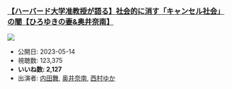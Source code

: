 ### [【ハーバード大学准教授が語る】社会的に消す「キャンセル社会」の闇【ひろゆきの妻&奥井奈南】](https://www.youtube.com/watch?v=5ewJM30SM3M)
[![](https://img.youtube.com/vi/5ewJM30SM3M/sddefault.jpg)](https://www.youtube.com/watch?v=5ewJM30SM3M)
-   公開日: 2023-05-14
-   視聴数: 123,375
-   **いいね数: 2,127**
-   出演者: [内田舞](/rehacq_fan/people/内田舞 "wikilink"), [奥井奈南](/rehacq_fan/people/奥井奈南 "wikilink"), [西村ゆか](/rehacq_fan/people/西村ゆか "wikilink")
